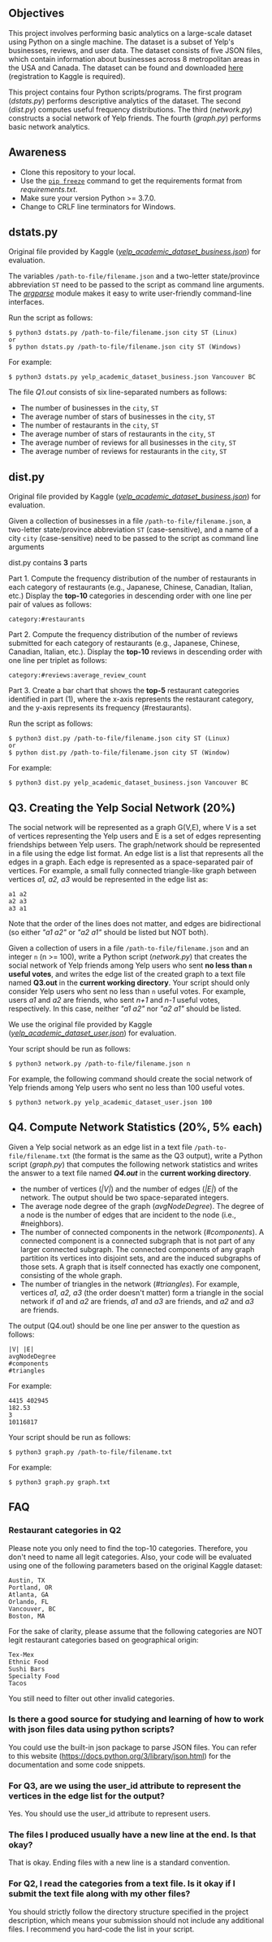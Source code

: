 ## Objectives

This project involves performing basic analytics on a large-scale dataset using Python on a single machine. The dataset is a subset of Yelp's businesses, reviews, and user data. The dataset consists of five JSON files, which contain information about businesses across 8 metropolitan areas in the USA and Canada.
The dataset can be found and downloaded [here](https://www.kaggle.com/yelp-dataset/yelp-dataset/version/3) (registration to Kaggle is required).

This project contains four Python scripts/programs. The first program (*dstats.py*) performs descriptive analytics of the dataset. The second (*dist.py*) computes useful frequency distributions. The third (*network.py*) constructs a social network of Yelp friends. The fourth (*graph.py*) performs basic network analytics.

## Awareness
* Clone this repository to your local. 
* Use the [`pip freeze`](https://pip.pypa.io/en/stable/cli/pip_freeze/) command to get the requirements format from *requirements.txt*.
* Make sure your version Python >= 3.7.0.
* Change to CRLF line terminators for Windows.

## dstats.py
Original file provided by Kaggle ([*yelp_academic_dataset_business.json*](https://www.kaggle.com/yelp-dataset/yelp-dataset/version/3?select=yelp_academic_dataset_business.json)) for evaluation.

The variables `/path-to-file/filename.json` and a two-letter state/province abbreviation `ST` need to be passed to the script as command line arguments. The [*argparse*](https://docs.python.org/3/library/argparse.html) module makes it easy to write user-friendly command-line interfaces.

Run the script as follows:
```
$ python3 dstats.py /path-to-file/filename.json city ST (Linux)
or
$ python dstats.py /path-to-file/filename.json city ST (Windows)
```
For example:
```
$ python3 dstats.py yelp_academic_dataset_business.json Vancouver BC
```
The file *Q1.out* consists of six line-separated numbers as follows:
* The number of businesses in the `city`, `ST`
* The average number of stars of businesses in the `city`, `ST`
* The number of restaurants in the `city`, `ST`
* The average number of stars of restaurants in the `city`, `ST`
* The average number of reviews for all businesses in the `city`, `ST`
* The average number of reviews for restaurants in the `city`, `ST`
 
## dist.py
Original file provided by Kaggle ([*yelp_academic_dataset_business.json*](https://www.kaggle.com/yelp-dataset/yelp-dataset/version/3?select=yelp_academic_dataset_business.json)) for evaluation.

Given a collection of businesses in a file `/path-to-file/filename.json`, a two-letter state/province abbreviation `ST` (case-sensitive), and a name of a city `city` (case-sensitive) need to be passed to the script as command line arguments

dist.py contains **3** parts

Part 1. Compute the frequency distribution of the number of restaurants in each category of restaurants (e.g., Japanese, Chinese, Canadian, Italian, etc.) Display the **top-10** categories in descending order with one line per pair of values as follows:

```
category:#restaurants
```
    
Part 2. Compute the frequency distribution of the number of reviews submitted for each category of restaurants (e.g., Japanese, Chinese, Canadian, Italian, etc.). Display the **top-10** reviews in descending order with one line per triplet as follows:

```
category:#reviews:average_review_count
```

Part 3. Create a bar chart that shows the **top-5** restaurant categories identified in part (1), where the x-axis represents the restaurant category, and the y-axis represents its frequency (#restaurants).

Run the script as follows:

```
$ python3 dist.py /path-to-file/filename.json city ST (Linux)
or
$ python dist.py /path-to-file/filename.json city ST (Window)
```

For example:
```
$ python3 dist.py yelp_academic_dataset_business.json Vancouver BC
```

## Q3. Creating the Yelp Social Network (20%)
The social network will be represented as a graph G(V,E), where V is a set of vertices representing the Yelp users and E is a set of edges representing friendships between Yelp users.
The graph/network should be represented in a file using the edge list format. An edge list is a list that represents all the edges in a graph. Each edge is represented as a space-separated pair of vertices. For example, a small fully connected triangle-like graph between vertices *a1, a2, a3* would be represented in the edge list as:
```
a1 a2
a2 a3
a3 a1
```
Note that the order of the lines does not matter, and edges are bidirectional (so either *"a1 a2"* or *"a2 a1"* should be listed but NOT both).


Given a collection of users in a file `/path-to-file/filename.json` and an integer `n` (n >= 100), write a Python script (*network.py*) that creates the social network of Yelp friends among Yelp users who sent **no less than `n` useful votes**, and writes the edge list of the created graph to a text file named **Q3.out** in the **current working directory**. Your script should only consider Yelp users who sent no less than `n` useful votes. For example, users *a1* and *a2* are friends, who sent *n+1* and *n-1* useful votes, respectively. In this case, neither *"a1 a2"* nor *"a2 a1"* should be listed.

We use the original file provided by Kaggle ([*yelp_academic_dataset_user.json*](https://www.kaggle.com/yelp-dataset/yelp-dataset/version/3?select=yelp_academic_dataset_user.json)) for evaluation.

Your script should be run as follows:
```
$ python3 network.py /path-to-file/filename.json n
```
For example, the following command should create the social network of Yelp friends among Yelp users who sent no less than 100 useful votes.
```
$ python3 network.py yelp_academic_dataset_user.json 100
```

## Q4. Compute Network Statistics (20%, 5% each)
Given a Yelp social network as an edge list in a text file `/path-to-file/filename.txt` (the format is the same as the Q3 output), write a Python script (*graph.py*) that computes the following network statistics and writes the answer to a text file named ***Q4.out*** in the **current working directory**.

* the number of vertices (*|V|*) and the number of edges (*|E|*) of the network. The output should be two space-separated integers.
* The average node degree of the graph (*avgNodeDegree*). The degree of a node is the number of edges that are incident to the node (i.e., #neighbors).
* The number of connected components in the network (*#components*). A connected component is a connected subgraph that is not part of any larger connected subgraph. The connected components of any graph partition its vertices into disjoint sets, and are the induced subgraphs of those sets. A graph that is itself connected has exactly one component, consisting of the whole graph.
* The number of triangles in the network (*#triangles*). For example, vertices *a1, a2, a3* (the order doesn't matter) form a triangle in the social network if *a1* and *a2* are friends, *a1* and *a3* are friends, and *a2* and *a3* are friends.

The output (Q4.out) should be one line per answer to the question as follows:
```
|V| |E|
avgNodeDegree
#components
#triangles
```
For example:
```
4415 402945
182.53
3
10116817
```

Your script should be run as follows:
```
$ python3 graph.py /path-to-file/filename.txt
```
For example:
```
$ python3 graph.py graph.txt
```

## FAQ
### Restaurant categories in Q2
Please note you only need to find the top-10 categories. Therefore, you don't need to name all legit categories. Also, your code will be evaluated using one of the following parameters based on the original Kaggle dataset:
```
Austin, TX
Portland, OR
Atlanta, GA
Orlando, FL
Vancouver, BC
Boston, MA
```
For the sake of clarity, please assume that the following categories are NOT legit restaurant categories based on geographical origin:
```
Tex-Mex
Ethnic Food
Sushi Bars
Specialty Food
Tacos
```
You still need to filter out other invalid categories.

### Is there a good source for studying and learning of how to work with json files data using python scripts?
You could use the built-in json package to parse JSON files. You can refer to this website (https://docs.python.org/3/library/json.html) for the documentation and some code snippets.

### For Q3, are we using the user_id attribute to represent the vertices in the edge list for the output?
Yes. You should use the user_id attribute to represent users.

### The files I produced usually have a new line at the end. Is that okay?
That is okay. Ending files with a new line is a standard convention.

### For Q2, I read the categories from a text file. Is it okay if I submit the text file along with my other files?
You should strictly follow the directory structure specified in the project description, which means your submission should not include any additional files. I recommend you hard-code the list in your script.
